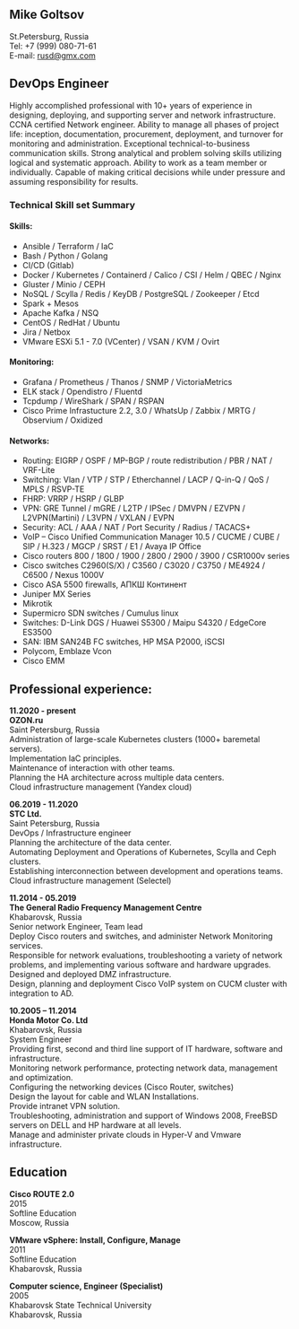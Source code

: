 ## Mike Goltsov
St.Petersburg, Russia  
Tel: +7 (999) 080-71-61  
E-mail: rusd@gmx.com  


## DevOps Engineer 

Highly accomplished professional with 10+ years of experience in designing, deploying, and supporting server and network infrastructure. CCNA certified Network engineer. Ability to manage all phases of project life: inception, documentation, procurement, deployment, and turnover for monitoring and administration. Exceptional technical-to-business communication skills. Strong analytical and problem solving skills utilizing logical and systematic approach. Ability to work as a team member or individually. Capable of making critical decisions while under pressure and assuming responsibility for results.


### Technical Skill set Summary

#### Skills:
- Ansible / Terraform / IaC
- Bash / Python / Golang
- CI/CD (Gitlab)
- Docker / Kubernetes / Containerd / Calico / CSI / Helm / QBEC / Nginx
- Gluster / Minio / CEPH
- NoSQL / Scylla / Redis / KeyDB / PostgreSQL / Zookeeper / Etcd
- Spark + Mesos
- Apache Kafka / NSQ
- CentOS / RedHat / Ubuntu 
- Jira / Netbox
- VMware ESXi 5.1 - 7.0 (VCenter) / VSAN / KVM / Ovirt

#### Monitoring:
- Grafana / Prometheus / Thanos / SNMP / VictoriaMetrics
- ELK stack / Opendistro / Fluentd
- Tcpdump / WireShark / SPAN  / RSPAN
- Cisco Prime Infrastucture 2.2, 3.0 / WhatsUp / Zabbix / MRTG / Observium / Oxidized

#### Networks:
- Routing: EIGRP / OSPF / MP-BGP / route redistribution / PBR / NAT / VRF-Lite
- Switching: Vlan / VTP / STP / Etherchannel / LACP / Q-in-Q / QoS / MPLS / RSVP-TE
- FHRP: VRRP / HSRP / GLBP
- VPN: GRE Tunnel / mGRE / L2TP / IPSec / DMVPN / EZVPN / L2VPN(Martini) / L3VPN / VXLAN / EVPN
- Security: ACL / AAA / NAT / Port Security / Radius / TACACS+
- VoIP – Cisco Unified Communication Manager 10.5 / CUCME / CUBE / SIP / H.323 / MGCP / SRST / E1 / Avaya IP Office
- Cisco routers 800 / 1800 / 1900 / 2800 / 2900 / 3900 / CSR1000v series 
- Cisco switches C2960(S/X) / C3560 / C3020 / C3750 / ME4924 / C6500 / Nexus 1000V 
- Cisco ASA 5500  firewalls, АПКШ Континент
- Juniper MX Series
- Mikrotik
- Supermicro SDN switches / Cumulus linux
- Switches: D-Link DGS / Huawei S5300 / Maipu S4320 / EdgeCore ES3500 
- SAN: IBM SAN24B FC switches, HP MSA P2000, iSCSI
- Polycom, Emblaze Vcon
- Cisco EMM

## Professional experience:
**11.2020 - present**  
**OZON.ru**  
Saint Petersburg, Russia  
Administration of large-scale Kubernetes clusters (1000+ baremetal servers).  
Implementation IaC principles.  
Maintenance of interaction with other teams.  
Planning the HA architecture across multiple data centers.  
Cloud infrastructure management (Yandex cloud)

**06.2019 - 11.2020**  
**STC Ltd.**  
Saint Petersburg, Russia  
DevOps / Infrastructure engineer  
Planning the architecture of the data center.  
Automating Deployment and Operations of Kubernetes, Scylla and Ceph clusters.  
Establishing interconnection between development and operations teams.  
Cloud infrastructure management (Selectel)

**11.2014 - 05.2019**  
**The General Radio Frequency Management Centre**  
Khabarovsk, Russia  
Senior network Engineer, Team lead  
Deploy Cisco routers and switches, and administer Network Monitoring services.  
Responsible for network evaluations, troubleshooting a variety of network problems, and implementing various software and hardware upgrades.  
Designed and deployed DMZ infrastructure.  
Design, planning and deployment Cisco VoIP system on CUCM cluster with integration to AD.  

**10.2005 – 11.2014**  
**Honda Motor Co. Ltd**  
Khabarovsk, Russia  
System Engineer  
Providing first, second and third line support of IT hardware, software and infrastructure.  
Monitoring network performance, protecting network data, management and optimization.  
Configuring the networking devices (Cisco Router, switches)  
Design the layout for cable and WLAN Installations.  
Provide intranet VPN solution.  
Troubleshooting, administration and support of Windows 2008, FreeBSD servers on DELL and HP hardware at all levels.  
Manage and administer private clouds in Hyper-V and Vmware infrastructure.  


## Education

**Cisco ROUTE 2.0**  
2015  
Softline Education  
Moscow, Russia

**VMware vSphere: Install, Configure, Manage**  
2011  
Softline Education  
Khabarovsk, Russia

**Computer science, Engineer (Specialist)**  
2005  
Khabarovsk State Technical University  
Khabarovsk, Russia
